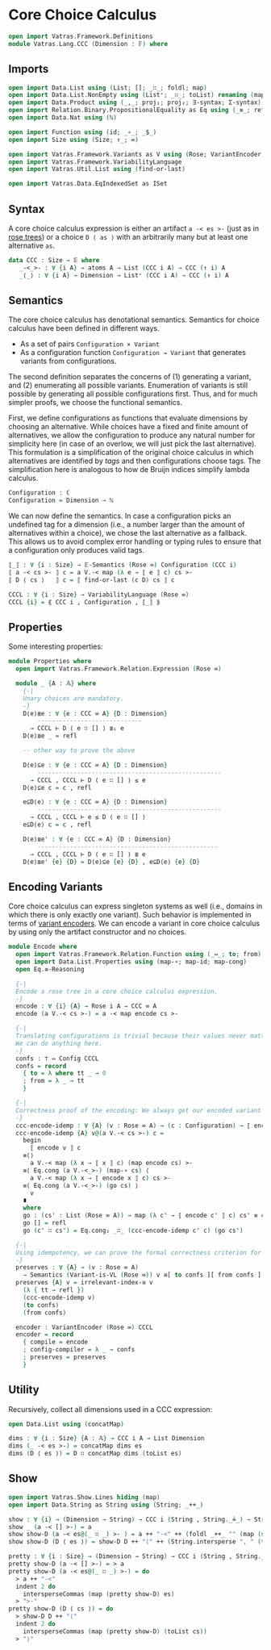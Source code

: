 # Core Choice Calculus

```agda
open import Vatras.Framework.Definitions
module Vatras.Lang.CCC (Dimension : 𝔽) where
```

## Imports
```agda
open import Data.List using (List; []; _∷_; foldl; map)
open import Data.List.NonEmpty using (List⁺; _∷_; toList) renaming (map to map⁺)
open import Data.Product using (_,_; proj₁; proj₂; ∃-syntax; Σ-syntax)
open import Relation.Binary.PropositionalEquality as Eq using (_≡_; refl; sym)
open import Data.Nat using (ℕ)

open import Function using (id; _∘_; _$_)
open import Size using (Size; ↑_; ∞)

open import Vatras.Framework.Variants as V using (Rose; VariantEncoder; Variant-is-VL)
open import Vatras.Framework.VariabilityLanguage
open import Vatras.Util.List using (find-or-last)

open import Vatras.Data.EqIndexedSet as ISet
```

## Syntax

A core choice calculus expression is either an artifact `a -< es >-` (just as in [rose trees](../Framework/Variants.agda))
or a choice `D ⟨ as ⟩` with an arbitrarily many but at least one alternative `as`.
```agda
data CCC : Size → 𝔼 where
   _-<_>- : ∀ {i A} → atoms A → List (CCC i A) → CCC (↑ i) A
   _⟨_⟩ : ∀ {i A} → Dimension → List⁺ (CCC i A) → CCC (↑ i) A
```

## Semantics

The core choice calculus has denotational semantics.
Semantics for choice calculus have been defined in different ways.
- As a set of pairs `Configuration × Variant`
- As a configuration function `Configuration → Variant` that generates variants from configurations.

The second definition separates the concerns of (1) generating a variant, and (2) enumerating all possible variants.
Enumeration of variants is still possible by generating all possible configurations first.
Thus, and for much simpler proofs, we choose the functional semantics.

First, we define configurations as functions that evaluate dimensions by choosing an alternative.
While choices have a fixed and finite amount of alternatives, we allow the configuration to produce
any natural number for simplicity here (in case of an overlow, we will just pick the last alternative).
This formulation is a simplification of the original choice calculus in which alternatives are identified by _tags_
and then configurations choose tags.
The simplification here is analogous to how de Bruijn indices simplify lambda calculus.
```agda
Configuration : ℂ
Configuration = Dimension → ℕ
```

We can now define the semantics.
In case a configuration picks an undefined tag for a dimension (i.e., a number larger than the amount of alternatives within a choice), we chose the last alternative as a fallback.
This allows us to avoid complex error handling or typing rules to ensure that a  configuration only produces valid tags.
```agda
⟦_⟧ : ∀ {i : Size} → 𝔼-Semantics (Rose ∞) Configuration (CCC i)
⟦ a -< cs >- ⟧ c = a V.-< map (λ e → ⟦ e ⟧ c) cs >-
⟦ D ⟨ cs ⟩   ⟧ c = ⟦ find-or-last (c D) cs ⟧ c

CCCL : ∀ {i : Size} → VariabilityLanguage (Rose ∞)
CCCL {i} = ⟪ CCC i , Configuration , ⟦_⟧ ⟫
```

## Properties

Some interesting properties:

```agda
module Properties where
  open import Vatras.Framework.Relation.Expression (Rose ∞)

  module _ {A : 𝔸} where
    {-|
    Unary choices are mandatory.
    -}
    D⟨e⟩≣e : ∀ {e : CCC ∞ A} {D : Dimension}
        -----------------------------
      → CCCL ⊢ D ⟨ e ∷ [] ⟩ ≣₁ e
    D⟨e⟩≣e _ = refl

    -- other way to prove the above

    D⟨e⟩⊆e : ∀ {e : CCC ∞ A} {D : Dimension}
        ---------------------------------------------------
      → CCCL , CCCL ⊢ D ⟨ e ∷ [] ⟩ ≤ e
    D⟨e⟩⊆e c = c , refl

    e⊆D⟨e⟩ : ∀ {e : CCC ∞ A} {D : Dimension}
        ---------------------------------------------------
      → CCCL , CCCL ⊢ e ≤ D ⟨ e ∷ [] ⟩
    e⊆D⟨e⟩ c = c , refl

    D⟨e⟩≣e' : ∀ {e : CCC ∞ A} {D : Dimension}
        --------------------------------------------------
      → CCCL , CCCL ⊢ D ⟨ e ∷ [] ⟩ ≣ e
    D⟨e⟩≣e' {e} {D} = D⟨e⟩⊆e {e} {D} , e⊆D⟨e⟩ {e} {D}
```

## Encoding Variants

Core choice calculus can express singleton systems as well (i.e., domains in which there is only exactly one variant).
Such behavior is implemented in terms of [variant encoders](../Framework/Variants.agda).
We can encode a variant in core choice calculus by using only the artifact constructor and no choices.
```agda
module Encode where
  open import Vatras.Framework.Relation.Function using (_⇔_; to; from)
  open import Data.List.Properties using (map-∘; map-id; map-cong)
  open Eq.≡-Reasoning

  {-|
  Encode a rose tree in a core choice calculus expression.
  -}
  encode : ∀ {i} {A} → Rose i A → CCC ∞ A
  encode (a V.-< cs >-) = a -< map encode cs >-

  {-|
  Translating configurations is trivial because their values never matter.
  We can do anything here.
  -}
  confs : ⊤ ⇔ Config CCCL
  confs = record
    { to = λ where tt _ → 0
    ; from = λ _ → tt
    }

  {-|
  Correctness proof of the encoding: We always get our encoded variant back.
  -}
  ccc-encode-idemp : ∀ {A} (v : Rose ∞ A) → (c : Configuration) → ⟦ encode v ⟧ c ≡ v
  ccc-encode-idemp {A} v@(a V.-< cs >-) c =
    begin
      ⟦ encode v ⟧ c
    ≡⟨⟩
      a V.-< map (λ x → ⟦ x ⟧ c) (map encode cs) >-
    ≡⟨ Eq.cong (a V.-<_>-) (map-∘ cs) ⟨
      a V.-< map (λ x → ⟦ encode x ⟧ c) cs >-
    ≡⟨ Eq.cong (a V.-<_>-) (go cs) ⟩
      v
    ∎
    where
    go : (cs' : List (Rose ∞ A)) → map (λ c' → ⟦ encode c' ⟧ c) cs' ≡ cs'
    go [] = refl
    go (c' ∷ cs') = Eq.cong₂ _∷_ (ccc-encode-idemp c' c) (go cs')

  {-|
  Using idempotency, we can prove the formal correctness criterion for variability language compilers.
  -}
  preserves : ∀ {A} → (v : Rose ∞ A)
    → Semantics (Variant-is-VL (Rose ∞)) v ≅[ to confs ][ from confs ] ⟦ encode v ⟧
  preserves {A} v = irrelevant-index-≅ v
    (λ { tt → refl })
    (ccc-encode-idemp v)
    (to confs)
    (from confs)

  encoder : VariantEncoder (Rose ∞) CCCL
  encoder = record
    { compile = encode
    ; config-compiler = λ _ → confs
    ; preserves = preserves
    }
```


## Utility

Recursively, collect all dimensions used in a CCC expression:
```agda
open Data.List using (concatMap)

dims : ∀ {i : Size} {A : 𝔸} → CCC i A → List Dimension
dims (_ -< es >-) = concatMap dims es
dims (D ⟨ es ⟩) = D ∷ concatMap dims (toList es)
```

## Show

```agda
open import Vatras.Show.Lines hiding (map)
open import Data.String as String using (String; _++_)

show : ∀ {i} → (Dimension → String) → CCC i (String , String._≟_) → String
show _ (a -< [] >-) = a
show show-D (a -< es@(_ ∷ _) >- ) = a ++ "-<" ++ (foldl _++_ "" (map (show show-D) es)) ++ ">-"
show show-D (D ⟨ es ⟩) = show-D D ++ "⟨" ++ (String.intersperse ", " (toList (map⁺ (show show-D) es))) ++ "⟩"

pretty : ∀ {i : Size} → (Dimension → String) → CCC i (String , String._≟_) → Lines
pretty show-D (a -< [] >-) = > a
pretty show-D (a -< es@(_ ∷ _) >-) = do
  > a ++ "-<"
  indent 2 do
    intersperseCommas (map (pretty show-D) es)
  > ">-"
pretty show-D (D ⟨ cs ⟩) = do
  > show-D D ++ "⟨"
  indent 2 do
    intersperseCommas (map (pretty show-D) (toList cs))
  > "⟩"
```
